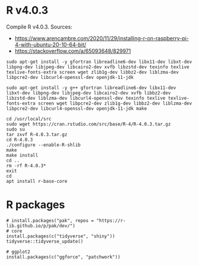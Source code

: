 # R v4.0.3

Compile R v4.0.3. Sources:

- https://www.arencambre.com/2020/11/29/installing-r-on-raspberry-pi-4-with-ubuntu-20-10-64-bit/
- https://stackoverflow.com/a/65093648/829971

```
sudo apt-get install -y gfortran libreadline6-dev libx11-dev libxt-dev libpng-dev libjpeg-dev libcairo2-dev xvfb libzstd-dev texinfo texlive texlive-fonts-extra screen wget zlib1g-dev libbz2-dev liblzma-dev libpcre2-dev libcurl4-openssl-dev openjdk-11-jdk

sudo apt-get install -y g++ gfortran libreadline6-dev libx11-dev libxt-dev libpng-dev libjpeg-dev libcairo2-dev xvfb libbz2-dev libzstd-dev liblzma-dev libcurl4-openssl-dev texinfo texlive texlive-fonts-extra screen wget libpcre2-dev zlib1g-dev libbz2-dev liblzma-dev libpcre2-dev libcurl4-openssl-dev openjdk-11-jdk make

cd /usr/local/src
sudo wget https://cran.rstudio.com/src/base/R-4/R-4.0.3.tar.gz
sudo su
tar zxvf R-4.0.3.tar.gz
cd R-4.0.3
./configure --enable-R-shlib
make
make install
cd ..
rm -rf R-4.0.3*
exit
cd
apt install r-base-core
```

# R packages

```
# install.packages("pak", repos = "https://r-lib.github.io/p/pak/dev/")
# core
install.packages(c("tidyverse", "shiny"))
tidyverse::tidyverse_update()

# ggplot2
install.packages(c("ggforce", "patchwork"))


```
